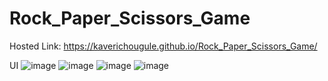 # Rock_Paper_Scissors_Game

Hosted Link: https://kaverichougule.github.io/Rock_Paper_Scissors_Game/

UI
![image](https://github.com/kaverichougule/Rock_Paper_Scissors_Game/assets/101037685/1d501374-d435-4c35-8b87-4d9b16ae3bfa)
![image](https://github.com/kaverichougule/Rock_Paper_Scissors_Game/assets/101037685/faeb5de4-e74f-4d20-a9e2-b69e033e1c4f)
![image](https://github.com/kaverichougule/Rock_Paper_Scissors_Game/assets/101037685/f1a6b5c7-4fd8-4262-9d06-a8515e246e84)
![image](https://github.com/kaverichougule/Rock_Paper_Scissors_Game/assets/101037685/c11e796d-7d40-4e2e-8ad4-da7f1d7ccaec)
